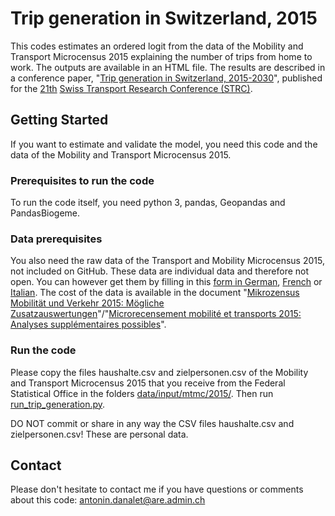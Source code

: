 # Trip generation in Switzerland, 2015
This codes estimates an ordered logit from the data of the Mobility and Transport Microcensus 2015 explaining the number of trips from home to work. The outputs are available in an HTML file. The results are described in a conference paper, "<a href="http://strc.ch/2021/Danalet_EtAl.pdf">Trip generation in Switzerland, 2015-2030</a>", published for the <a href="http://strc.ch/2021.php">21th</a> <a href="http://strc.ch/">Swiss Transport Research Conference (STRC)</a>.

## Getting Started

If you want to estimate and validate the model, you need this code and the data of the Mobility and Transport Microcensus 2015.

### Prerequisites to run the code

To run the code itself, you need python 3, pandas, Geopandas and PandasBiogeme.

### Data prerequisites

You also need the raw data of the Transport and Mobility Microcensus 2015, not included on GitHub. These data are individual data and therefore not open. You can however get them by filling in this <a href="https://www.are.admin.ch/are/de/home/verkehr-und-infrastruktur/grundlagen-und-daten/mzmv/datenzugang.html">form in German</a>, <a href="https://www.are.admin.ch/are/fr/home/transports-et-infrastructures/bases-et-donnees/mrmt/accesauxdonnees.html">French</a> or <a href="https://www.are.admin.ch/are/it/home/trasporti-e-infrastrutture/basi-e-dati/mcmt/accessoaidati.html">Italian</a>. The cost of the data is available in the document "<a href="https://www.are.admin.ch/are/de/home/medien-und-publikationen/publikationen/grundlagen/mikrozensus-mobilitat-und-verkehr-2015-mogliche-zusatzauswertung.html">Mikrozensus Mobilität und Verkehr 2015: Mögliche Zusatzauswertungen</a>"/"<a href="https://www.are.admin.ch/are/fr/home/media-et-publications/publications/bases/mikrozensus-mobilitat-und-verkehr-2015-mogliche-zusatzauswertung.html">Microrecensement mobilité et transports 2015: Analyses supplémentaires possibles</a>".

### Run the code

Please copy the files haushalte.csv and zielpersonen.csv of the Mobility and Transport Microcensus 2015 that you receive from the Federal Statistical Office in the folders <a href="https://github.com/antonindanalet/trip-generation-in-microcensus/tree/main/data/input/mtmc/2015">data/input/mtmc/2015/</a>. Then run <a href="https://github.com/antonindanalet/trip-generation-in-microcensus/blob/main/src/run_trip_generation.py">run_trip_generation.py</a>.

DO NOT commit or share in any way the CSV files haushalte.csv and zielpersonen.csv! These are personal data.

## Contact

Please don't hesitate to contact me if you have questions or comments about this code: antonin.danalet@are.admin.ch

